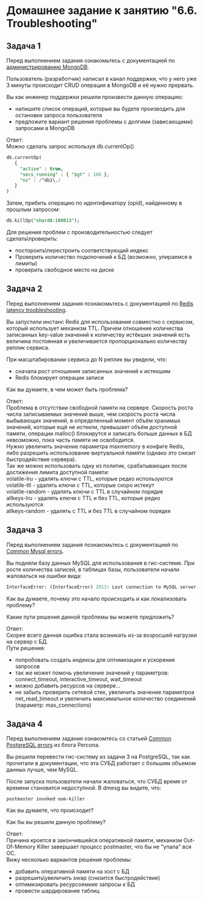 # Домашнее задание к занятию "6.6. Troubleshooting"

## Задача 1

Перед выполнением задания ознакомьтесь с документацией по [администрированию MongoDB](https://docs.mongodb.com/manual/administration/).

Пользователь (разработчик) написал в канал поддержки, что у него уже 3 минуты происходит CRUD операция в MongoDB и её 
нужно прервать. 

Вы как инженер поддержки решили произвести данную операцию:
- напишите список операций, которые вы будете производить для остановки запроса пользователя
- предложите вариант решения проблемы с долгими (зависающими) запросами в MongoDB  

Ответ:  
Можно сделать запрос используя db.currentOp()
```sql
db.currentOp(
   {
     "active" : true,
     "secs_running" : { "$gt" : 180 },
     "ns" : /^db1\./
   }
)
```
Затем, прибить операцию по идентификатору (opid), найденному в прошлым запросом:
```sql
db.killOp("shardA:100813");
```

Для решения проблем с производительностью следует сделать\проверить:
-  постороить\перестроить соответствующий индекс
-  Проверить количество подключений к БД (возможно, упираемся в лимиты)
-  проверить свободное место на диске

## Задача 2

Перед выполнением задания познакомьтесь с документацией по [Redis latency troobleshooting](https://redis.io/topics/latency).

Вы запустили инстанс Redis для использования совместно с сервисом, который использует механизм TTL. 
Причем отношение количества записанных key-value значений к количеству истёкших значений есть величина постоянная и
увеличивается пропорционально количеству реплик сервиса. 

При масштабировании сервиса до N реплик вы увидели, что:
- сначала рост отношения записанных значений к истекшим
- Redis блокирует операции записи

Как вы думаете, в чем может быть проблема?  

Ответ:  
Проблема в отсутствии свободной памяти на сервере. Скорость роста числа записываемых значений выше, чем скорость роста числа
выбывающих значений, в определенный момент объём хранимых значений, которые ещё не истекли, превышает объём
доступной памяти, операции malloc() блокирутся и записать больше данных в БД невозможно, пока часть памяти
не освободится.  
Нужно увеличить значение параметра maxmemory в конфиге Redis, либо разрешить использование виртуальной
памяти (однако это снизит быстродействие сервера).  
Так же можно использовать одну из политик,
срабатывающих после достижения лимита доступной памяти:  
volatile-lru - удалять ключи с TTL, которые редко используются  
volatile-ttl - удалять ключи с TTL, которые скоро истекут  
volatile-random - удалять ключи с TTL в случайном порядке  
allkeys-lru - удалять ключи с TTL и без TTL, которые редко используются  
allkeys-random - удалять с TTL и без TTL в случайном порядке  

 
## Задача 3

Перед выполнением задания познакомьтесь с документацией по [Common Mysql errors](https://dev.mysql.com/doc/refman/8.0/en/common-errors.html).

Вы подняли базу данных MySQL для использования в гис-системе. При росте количества записей, в таблицах базы,
пользователи начали жаловаться на ошибки вида:
```python
InterfaceError: (InterfaceError) 2013: Lost connection to MySQL server during query u'SELECT..... '
```

Как вы думаете, почему это начало происходить и как локализовать проблему?

Какие пути решения данной проблемы вы можете предложить?  

Ответ:  
Скорее всего данная ошибка стала возникать из-за возросшей нагрузки на сервер с БД.  
Пути решения:
- попробовать создать индексы для оптимизации и ускорения запросов
- так же может помочь увеличение значений у параметров: connect_timeout, interactive_timeout, wait_timeout
- можно добавить ресурсов на сервере...
- не забыть проверить сетевой стек, увеличить значение параметроа net_read_timeout и увеличить максимальное количество соединений (параметр: max_connections)


## Задача 4

Перед выполнением задания ознакомтесь со статьей [Common PostgreSQL errors](https://www.percona.com/blog/2020/06/05/10-common-postgresql-errors/) из блога Percona.

Вы решили перевести гис-систему из задачи 3 на PostgreSQL, так как прочитали в документации, что эта СУБД работает с 
большим объемом данных лучше, чем MySQL.

После запуска пользователи начали жаловаться, что СУБД время от времени становится недоступной. В dmesg вы видите, что:

`postmaster invoked oom-killer`

Как вы думаете, что происходит?

Как бы вы решили данную проблему?  

Ответ:  
Причина кроется в закончившейся оперативной памяти, механизм Out-Of-Memory Killer завершает процесс postmaster, что бы не "упала" вся ОС.  
Вижу несколько вариантов решения проблемы:
- добавить оперативной памяти на хост с БД
- разрешить\увеличить swap (снизится быстродействие)
- оптимизировать ресурсоемкие запросы к БД
- провести шардирование таблиц